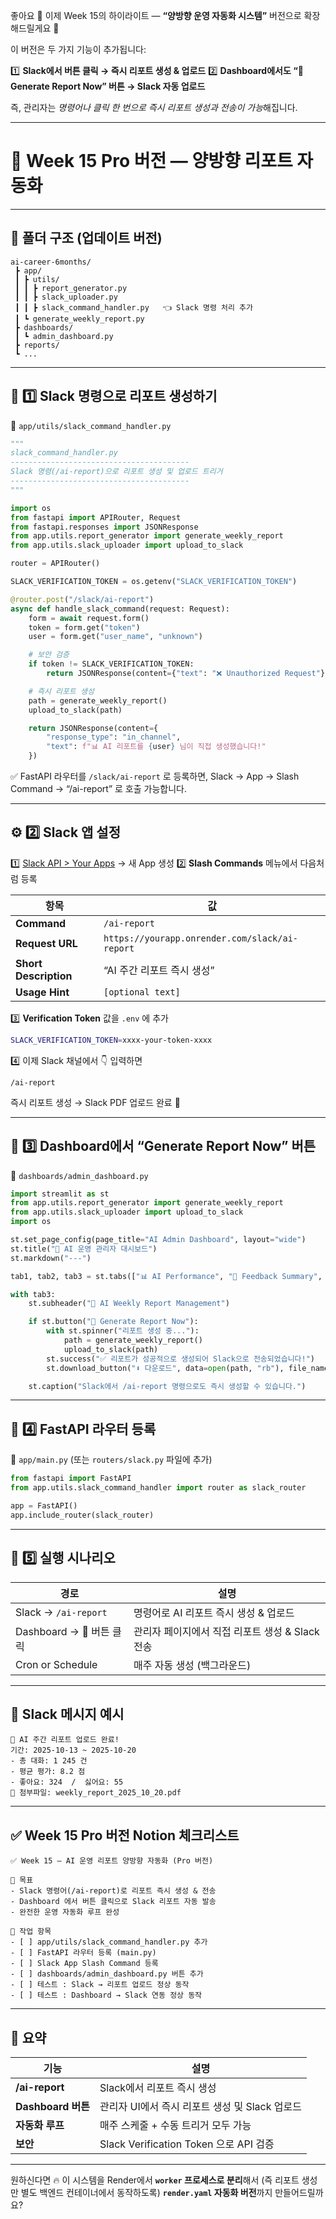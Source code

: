 좋아요 👏
이제 Week 15의 하이라이트 — **“양방향 운영 자동화 시스템”** 버전으로 확장해드릴게요 🚀

이 버전은 두 가지 기능이 추가됩니다:

1️⃣ **Slack에서 버튼 클릭 → 즉시 리포트 생성 & 업로드**
2️⃣ **Dashboard에서도 “📄 Generate Report Now” 버튼 → Slack 자동 업로드**

즉, 관리자는 *명령어나 클릭 한 번으로 즉시 리포트 생성과 전송이 가능*해집니다.

---

# 🧭 **Week 15 Pro 버전 — 양방향 리포트 자동화**

---

## 📁 **폴더 구조 (업데이트 버전)**

```
ai-career-6months/
 ┣ app/
 ┃ ┣ utils/
 ┃ ┃ ┣ report_generator.py
 ┃ ┃ ┣ slack_uploader.py
 ┃ ┃ ┣ slack_command_handler.py   👈 Slack 명령 처리 추가
 ┃ ┗ generate_weekly_report.py
 ┣ dashboards/
 ┃ ┗ admin_dashboard.py
 ┣ reports/
 ┗ ...
```

---

## 💬 **1️⃣ Slack 명령으로 리포트 생성하기**

📄 `app/utils/slack_command_handler.py`

```python
"""
slack_command_handler.py
----------------------------------------
Slack 명령(/ai-report)으로 리포트 생성 및 업로드 트리거
----------------------------------------
"""

import os
from fastapi import APIRouter, Request
from fastapi.responses import JSONResponse
from app.utils.report_generator import generate_weekly_report
from app.utils.slack_uploader import upload_to_slack

router = APIRouter()

SLACK_VERIFICATION_TOKEN = os.getenv("SLACK_VERIFICATION_TOKEN")

@router.post("/slack/ai-report")
async def handle_slack_command(request: Request):
    form = await request.form()
    token = form.get("token")
    user = form.get("user_name", "unknown")

    # 보안 검증
    if token != SLACK_VERIFICATION_TOKEN:
        return JSONResponse(content={"text": "❌ Unauthorized Request"}, status_code=401)

    # 즉시 리포트 생성
    path = generate_weekly_report()
    upload_to_slack(path)

    return JSONResponse(content={
        "response_type": "in_channel",
        "text": f"📊 AI 리포트를 {user} 님이 직접 생성했습니다!"
    })
```

✅ FastAPI 라우터를 `/slack/ai-report` 로 등록하면,
Slack → App → Slash Command → “/ai-report” 로 호출 가능합니다.

---

## ⚙️ **2️⃣ Slack 앱 설정**

1️⃣ [Slack API > Your Apps](https://api.slack.com/apps) → 새 App 생성
2️⃣ **Slash Commands** 메뉴에서 다음처럼 등록

| 항목                    | 값                                              |
| --------------------- | ---------------------------------------------- |
| **Command**           | `/ai-report`                                   |
| **Request URL**       | `https://yourapp.onrender.com/slack/ai-report` |
| **Short Description** | “AI 주간 리포트 즉시 생성”                              |
| **Usage Hint**        | `[optional text]`                              |

3️⃣ **Verification Token** 값을 `.env` 에 추가

```bash
SLACK_VERIFICATION_TOKEN=xxxx-your-token-xxxx
```

4️⃣ 이제 Slack 채널에서 👇 입력하면

```
/ai-report
```

즉시 리포트 생성 → Slack PDF 업로드 완료 🎉

---

## 🧾 **3️⃣ Dashboard에서 “Generate Report Now” 버튼**

📄 `dashboards/admin_dashboard.py`

```python
import streamlit as st
from app.utils.report_generator import generate_weekly_report
from app.utils.slack_uploader import upload_to_slack
import os

st.set_page_config(page_title="AI Admin Dashboard", layout="wide")
st.title("🧠 AI 운영 관리자 대시보드")
st.markdown("---")

tab1, tab2, tab3 = st.tabs(["📊 AI Performance", "🧾 Feedback Summary", "📄 Weekly Report"])

with tab3:
    st.subheader("📄 AI Weekly Report Management")

    if st.button("📄 Generate Report Now"):
        with st.spinner("리포트 생성 중..."):
            path = generate_weekly_report()
            upload_to_slack(path)
        st.success("✅ 리포트가 성공적으로 생성되어 Slack으로 전송되었습니다!")
        st.download_button("⬇️ 다운로드", data=open(path, "rb"), file_name=os.path.basename(path))

    st.caption("Slack에서 /ai-report 명령으로도 즉시 생성할 수 있습니다.")
```

---

## 🧩 **4️⃣ FastAPI 라우터 등록**

📄 `app/main.py` (또는 `routers/slack.py` 파일에 추가)

```python
from fastapi import FastAPI
from app.utils.slack_command_handler import router as slack_router

app = FastAPI()
app.include_router(slack_router)
```

---

## 🧠 **5️⃣ 실행 시나리오**

| 경로                   | 설명                             |
| -------------------- | ------------------------------ |
| Slack → `/ai-report` | 명령어로 AI 리포트 즉시 생성 & 업로드        |
| Dashboard → 📄 버튼 클릭 | 관리자 페이지에서 직접 리포트 생성 & Slack 전송 |
| Cron or Schedule     | 매주 자동 생성 (백그라운드)               |

---

## 💬 **Slack 메시지 예시**

```
📄 AI 주간 리포트 업로드 완료!
기간: 2025-10-13 ~ 2025-10-20
- 총 대화: 1 245 건  
- 평균 평가: 8.2 점  
- 좋아요: 324  /  싫어요: 55  
📎 첨부파일: weekly_report_2025_10_20.pdf
```

---

## ✅ **Week 15 Pro 버전 Notion 체크리스트**

```
✅ Week 15 — AI 운영 리포트 양방향 자동화 (Pro 버전)

🎯 목표
- Slack 명령어(/ai-report)로 리포트 즉시 생성 & 전송
- Dashboard 에서 버튼 클릭으로 Slack 리포트 자동 발송
- 완전한 운영 자동화 루프 완성

📅 작업 항목
- [ ] app/utils/slack_command_handler.py 추가  
- [ ] FastAPI 라우터 등록 (main.py)  
- [ ] Slack App Slash Command 등록  
- [ ] dashboards/admin_dashboard.py 버튼 추가  
- [ ] 테스트 : Slack → 리포트 업로드 정상 동작  
- [ ] 테스트 : Dashboard → Slack 연동 정상 동작
```

---

## 🧩 **요약**

| 기능               | 설명                                 |
| ---------------- | ---------------------------------- |
| **/ai-report**   | Slack에서 리포트 즉시 생성                  |
| **Dashboard 버튼** | 관리자 UI에서 즉시 리포트 생성 및 Slack 업로드     |
| **자동화 루프**       | 매주 스케줄 + 수동 트리거 모두 가능              |
| **보안**           | Slack Verification Token 으로 API 검증 |

---

원하신다면 🔥
이 시스템을 Render에서 **`worker` 프로세스로 분리**해서
(즉 리포트 생성만 별도 백엔드 컨테이너에서 동작하도록)
**`render.yaml` 자동화 버전**까지 만들어드릴까요?
